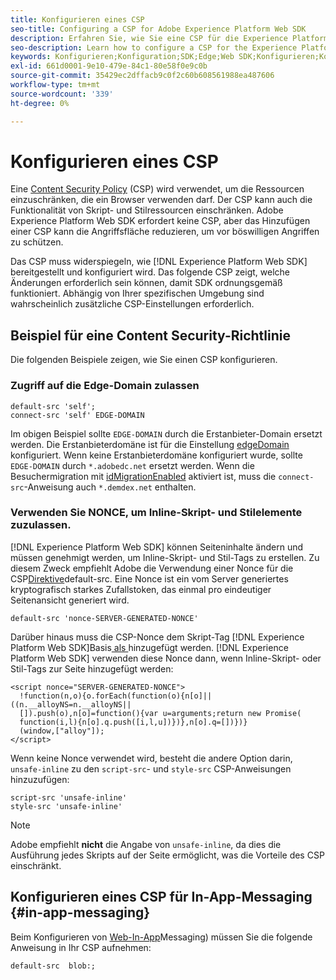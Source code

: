 ```yaml
---
title: Konfigurieren eines CSP
seo-title: Configuring a CSP for Adobe Experience Platform Web SDK
description: Erfahren Sie, wie Sie eine CSP für die Experience Platform Web SDK konfigurieren
seo-description: Learn how to configure a CSP for the Experience Platform Web SDK
keywords: Konfigurieren;Konfiguration;SDK;Edge;Web SDK;Konfigurieren;Kontext;Web;Gerät;Umgebung;Web SDK-Einstellungen;Inhaltssicherheitsrichtlinie;
exl-id: 661d0001-9e10-479e-84c1-80e58f0e9c0b
source-git-commit: 35429ec2dffacb9c0f2c60b608561988ea487606
workflow-type: tm+mt
source-wordcount: '339'
ht-degree: 0%

---
```


# Konfigurieren eines CSP

Eine [Content Security Policy](https://developer.mozilla.org/en-US/docs/Web/HTTP/Headers/Content-Security-Policy) (CSP) wird verwendet, um die Ressourcen einzuschränken, die ein Browser verwenden darf. Der CSP kann auch die Funktionalität von Skript- und Stilressourcen einschränken. Adobe Experience Platform Web SDK erfordert keine CSP, aber das Hinzufügen einer CSP kann die Angriffsfläche reduzieren, um vor böswilligen Angriffen zu schützen.

Das CSP muss widerspiegeln, wie [!DNL Experience Platform Web SDK] bereitgestellt und konfiguriert wird. Das folgende CSP zeigt, welche Änderungen erforderlich sein können, damit SDK ordnungsgemäß funktioniert. Abhängig von Ihrer spezifischen Umgebung sind wahrscheinlich zusätzliche CSP-Einstellungen erforderlich.

## Beispiel für eine Content Security-Richtlinie

Die folgenden Beispiele zeigen, wie Sie einen CSP konfigurieren.

### Zugriff auf die Edge-Domain zulassen

```
default-src 'self';
connect-src 'self' EDGE-DOMAIN
```

Im obigen Beispiel sollte `EDGE-DOMAIN` durch die Erstanbieter-Domain ersetzt werden. Die Erstanbieterdomäne ist für die Einstellung [edgeDomain](../commands/configure/edgedomain.md) konfiguriert. Wenn keine Erstanbieterdomäne konfiguriert wurde, sollte `EDGE-DOMAIN` durch `*.adobedc.net` ersetzt werden. Wenn die Besuchermigration mit [idMigrationEnabled](../commands/configure/idmigrationenabled.md) aktiviert ist, muss die `connect-src`-Anweisung auch `*.demdex.net` enthalten.

### Verwenden Sie NONCE, um Inline-Skript- und Stilelemente zuzulassen.

[!DNL Experience Platform Web SDK] können Seiteninhalte ändern und müssen genehmigt werden, um Inline-Skript- und Stil-Tags zu erstellen. Zu diesem Zweck empfiehlt Adobe die Verwendung einer Nonce für die CSP[Direktive &#x200B;](https://developer.mozilla.org/en-US/docs/Web/HTTP/Headers/Content-Security-Policy/default-src)default-src. Eine Nonce ist ein vom Server generiertes kryptografisch starkes Zufallstoken, das einmal pro eindeutiger Seitenansicht generiert wird.

```
default-src 'nonce-SERVER-GENERATED-NONCE'
```

Darüber hinaus muss die CSP-Nonce dem Skript-Tag [!DNL Experience Platform Web SDK]Basis[&#x200B; als &#x200B;](../install/library.md) hinzugefügt werden. [!DNL Experience Platform Web SDK] verwenden diese Nonce dann, wenn Inline-Skript- oder Stil-Tags zur Seite hinzugefügt werden:

```
<script nonce="SERVER-GENERATED-NONCE">
  !function(n,o){o.forEach(function(o){n[o]||((n.__alloyNS=n.__alloyNS||
  []).push(o),n[o]=function(){var u=arguments;return new Promise(
  function(i,l){n[o].q.push([i,l,u])})},n[o].q=[])})}
  (window,["alloy"]);
</script>
```

Wenn keine Nonce verwendet wird, besteht die andere Option darin, `unsafe-inline` zu den `script-src`- und `style-src` CSP-Anweisungen hinzuzufügen:

```
script-src 'unsafe-inline'
style-src 'unsafe-inline'
```

>[!NOTE]
>
>Adobe empfiehlt **nicht** die Angabe von `unsafe-inline`, da dies die Ausführung jedes Skripts auf der Seite ermöglicht, was die Vorteile des CSP einschränkt.

## Konfigurieren eines CSP für In-App-Messaging {#in-app-messaging}

Beim Konfigurieren von [Web-In-App](../personalization/web-in-app-messaging.md)Messaging) müssen Sie die folgende Anweisung in Ihr CSP aufnehmen:

```
default-src  blob:;
```
